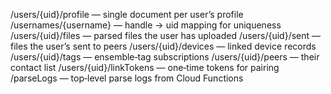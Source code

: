 /users/{uid}/profile        — single document per user’s profile
/usernames/{username}       — handle → uid mapping for uniqueness
/users/{uid}/files          — parsed files the user has uploaded
/users/{uid}/sent           — files the user’s sent to peers
/users/{uid}/devices        — linked device records
/users/{uid}/tags           — ensemble‐tag subscriptions
/users/{uid}/peers          — their contact list
/users/{uid}/linkTokens     — one‐time tokens for pairing
/parseLogs                  — top‐level parse logs from Cloud Functions
